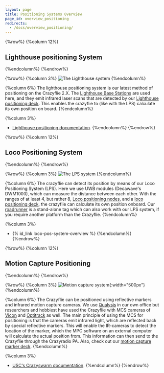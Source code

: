 ```yaml
---
layout: page
title: Positioning Systems Overview
page_id: overview_positioning
redirects:
  - /docs/overview_positioning/
---
```

{%row%}
{%column 12%}
## Lighthouse positioning System
{%endcolumn%}
{%endrow%}

{%row%}
{%column 3%}
![The Lighthouse system](/images/documentation/overview/lighthouse.png)
{%endcolumn%}

{%column 6%}
The lighthouse positioning system is our latest method of positioning on the Crazyflie 2.X. The [Lighthouse Base Stations](https://www.vive.com/eu/accessory/base-station2/) are used here, and they emit infrared laser scans that are detected by our [Lighthouse positioning deck](https://store.bitcraze.io/collections/positioning/products/lighthouse-positioning-deck). This enables the crazyflie to (like with the LPS) calculate its own position on board.
{%endcolumn%}

{%column 3%}
- [Lighthouse positioning documentation](/documentation/repository/crazyflie-firmware/master/functional-areas/lighthouse/).
{%endcolumn%}
{%endrow%}



{%row%}
{%column 12%}
## Loco Positioning System
{%endcolumn%}
{%endrow%}

{%row%}
{%column 3%}
![The LPS system](/images/documentation/overview/lpssystem.png)
{%endcolumn%}

{%column 6%}
The crazyflie can detect its position by means of our Loco Positioning System (LPS). Here we use UWB modules (Decawave's DWM1000), which can measure the distance between each other. With the ranges of at least 4, but rather 8, [Loco positioning nodes](https://store.bitcraze.io/collections/positioning/products/loco-positioning-node), and a [loco positioning deck](https://store.bitcraze.io/collections/positioning/products/loco-positioning-deck), the crazyflie can calculate its own position onboard. Our [roadrunner](https://store.bitcraze.io/collections/positioning/products/roadrunner) is a stand-alone tag which can also work with our LPS system, if you require another platform than the Crazyflie.
{%endcolumn%}

{%column 3%}
* {% id_link loco-pos-system-overview %}
{%endcolumn%}
{%endrow%}



{%row%}
{%column 12%}
## Motion Capture Positioning
{%endcolumn%}
{%endrow%}

{%row%}
{%column 3%}
![Motion capture system](/images/documentation/overview/motioncapture.png){:width="500px"}
{%endcolumn%}

{%column 6%}
The Crazyflie can be positioned using reflective markers and infrared motion capture cameras. We use [Qualysis](https://www.qualisys.com/) in our own office but researchers and hobbiest have used the Crazyflie with MCS cameras of [Vicon](https://www.vicon.com/) and [Optitrack](https://optitrack.com/) as well. The main principle of using the MCS for positioning is that the cameras emit infrared light, which are reflected back by special reflective markers. This will enable the IR-cameras to detect the location of the marker, which the MPC software on an external computer will calculate the actual position from. This information can then send to the Crazyflie through the Crazyradio PA. Also, check out our [motion capture marker deck](https://store.bitcraze.io/collections/decks/products/motion-capture-marker-deck).
{%endcolumn%}

{%column 3%}
 - [ USC's Crazyswarm documentation](https://crazyswarm.readthedocs.io/en/latest/).
{%endcolumn%}
{%endrow%}
